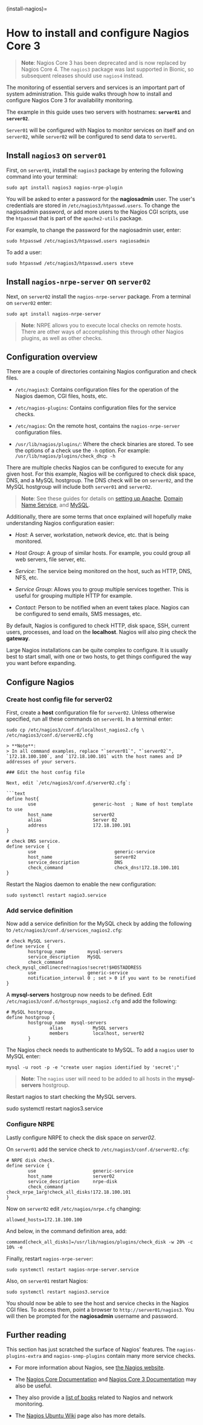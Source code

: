 (install-nagios)=
# How to install and configure Nagios Core 3

> **Note**:
> Nagios Core 3 has been deprecated and is now replaced by Nagios Core 4. The `nagios3` package was last supported in Bionic, so subsequent releases should use `nagios4` instead.

The monitoring of essential servers and services is an important part of system administration. This guide walks through how to install and configure Nagios Core 3 for availability monitoring.

The example in this guide uses two servers with hostnames: **`server01`** and **`server02`**. 

`Server01` will be configured with Nagios to monitor services on itself and on `server02`, while `server02` will be configured to send data to `server01`.

## Install `nagios3` on `server01`

First, on `server01`, install the `nagios3` package by entering the following command into your terminal:

```shell
sudo apt install nagios3 nagios-nrpe-plugin
```

You will be asked to enter a password for the **nagiosadmin** user. The user's credentials are stored in `/etc/nagios3/htpasswd.users`. To change the nagiosadmin password, or add more users to the Nagios CGI scripts, use the `htpasswd` that is part of the `apache2-utils` package.

For example, to change the password for the nagiosadmin user, enter:

```shell
sudo htpasswd /etc/nagios3/htpasswd.users nagiosadmin
```

To add a user:

```shell
sudo htpasswd /etc/nagios3/htpasswd.users steve
```

## Install `nagios-nrpe-server` on `server02`

Next, on `server02` install the `nagios-nrpe-server` package. From a terminal on `server02` enter:

```shell
sudo apt install nagios-nrpe-server
```

> **Note**:
> NRPE allows you to execute local checks on remote hosts. There are other ways of accomplishing this through other Nagios plugins, as well as other checks.

## Configuration overview

There are a couple of directories containing Nagios configuration and check files.

- `/etc/nagios3`: Contains configuration files for the operation of the Nagios daemon, CGI files, hosts, etc.

- `/etc/nagios-plugins`: Contains configuration files for the service checks.

- `/etc/nagios`: On the remote host, contains the `nagios-nrpe-server` configuration files.

- `/usr/lib/nagios/plugins/`: Where the check binaries are stored. To see the options of a check use the `-h` option. For example: `/usr/lib/nagios/plugins/check_dhcp -h`

There are multiple checks Nagios can be configured to execute for any given host. For this example, Nagios will be configured to check disk space, DNS, and a MySQL hostgroup. The DNS check will be on `server02`, and the MySQL hostgroup will include both `server01` and `server02`.

> **Note**:
> See these guides for details on [setting up Apache](https://discourse.ubuntu.com/t/web-servers-apache/11510), [Domain Name Service](https://discourse.ubuntu.com/t/service-domain-name-service-dns/11318), and [MySQL](https://discourse.ubuntu.com/t/databases-mysql/11515).

Additionally, there are some terms that once explained will hopefully make understanding Nagios configuration easier:

- *Host*: A server, workstation, network device, etc. that is being monitored.

- *Host Group*: A group of similar hosts. For example, you could group all web servers, file server, etc.

- *Service*: The service being monitored on the host, such as HTTP, DNS, NFS, etc.

- *Service Group*: Allows you to group multiple services together. This is useful for grouping multiple HTTP for example.

- *Contact*: Person to be notified when an event takes place. Nagios can be configured to send emails, SMS messages, etc.

By default, Nagios is configured to check HTTP, disk space, SSH, current users, processes, and load on the **localhost**. Nagios will also ping check the **gateway**.

Large Nagios installations can be quite complex to configure. It is usually best to start small, with one or two hosts, to get things configured the way you want before expanding.

## Configure Nagios

### Create host config file for server02

First, create a **host** configuration file for `server02`. Unless otherwise specified, run all these commands on `server01`. In a terminal enter:

```shell
sudo cp /etc/nagios3/conf.d/localhost_nagios2.cfg \
/etc/nagios3/conf.d/server02.cfg
    
> **Note**:
> In all command examples, replace "`server01`", "`server02`", `172.18.100.100`, and `172.18.100.101` with the host names and IP addresses of your servers.

### Edit the host config file    

Next, edit `/etc/nagios3/conf.d/server02.cfg`:
 
```text    
define host{
        use                     generic-host  ; Name of host template to use
        host_name               server02
        alias                   Server 02
        address                 172.18.100.101
}
        
# check DNS service.
define service {
        use                             generic-service
        host_name                       server02
        service_description             DNS
        check_command                   check_dns!172.18.100.101
}
```

Restart the Nagios daemon to enable the new configuration:

```shell    
sudo systemctl restart nagio3.service
```

### Add service definition

Now add a service definition for the MySQL check by adding the following to `/etc/nagios3/conf.d/services_nagios2.cfg`:

```text    
# check MySQL servers.
define service {
        hostgroup_name        mysql-servers
        service_description   MySQL
        check_command         check_mysql_cmdlinecred!nagios!secret!$HOSTADDRESS
        use                   generic-service
        notification_interval 0 ; set > 0 if you want to be renotified
}
```

A **mysql-servers** hostgroup now needs to be defined. Edit `/etc/nagios3/conf.d/hostgroups_nagios2.cfg` and add the following:

```text
# MySQL hostgroup.
define hostgroup {
        hostgroup_name  mysql-servers
                alias           MySQL servers
                members         localhost, server02
        }
```

The Nagios check needs to authenticate to MySQL. To add a `nagios` user to MySQL enter:

```shell    
mysql -u root -p -e "create user nagios identified by 'secret';"
```

> **Note**:
> The `nagios` user will need to be added to all hosts in the **mysql-servers** hostgroup.
    
Restart nagios to start checking the MySQL servers.
    
sudo systemctl restart nagios3.service

### Configure NRPE

Lastly configure NRPE to check the disk space on *server02*.
    
On `server01` add the service check to `/etc/nagios3/conf.d/server02.cfg`:

```text    
# NRPE disk check.
define service {
        use                     generic-service
        host_name               server02
        service_description     nrpe-disk
        check_command           check_nrpe_1arg!check_all_disks!172.18.100.101
}
```

Now on `server02` edit `/etc/nagios/nrpe.cfg` changing:

```text    
allowed_hosts=172.18.100.100
```

And below, in the command definition area, add:

```text
command[check_all_disks]=/usr/lib/nagios/plugins/check_disk -w 20% -c 10% -e
```
    
Finally, restart `nagios-nrpe-server`:

```shell
sudo systemctl restart nagios-nrpe-server.service
```
    
Also, on `server01` restart Nagios:

```shell    
sudo systemctl restart nagios3.service
```

You should now be able to see the host and service checks in the Nagios CGI files. To access them, point a browser to `http://server01/nagios3`. You will then be prompted for the **nagiosadmin** username and password.

## Further reading

This section has just scratched the surface of Nagios' features. The `nagios-plugins-extra` and `nagios-snmp-plugins` contain many more service checks.

- For more information about Nagios, see [the Nagios website](https://www.nagios.org/).

- The [Nagios Core Documentation](https://library.nagios.com/library/products/nagios-core/documentation/) and [Nagios Core 3 Documentation](https://assets.nagios.com/downloads/nagioscore/docs/nagioscore/3/en/toc.html) may also be useful.

- They also provide a [list of books](https://www.nagios.org/propaganda/books/) related to Nagios and network monitoring.

- The [Nagios Ubuntu Wiki](https://help.ubuntu.com/community/Nagios3) page also has more details.
